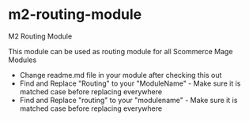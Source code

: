 # m2-routing-module
M2 Routing Module

This module can be used as routing module for all Scommerce Mage Modules

- Change readme.md file in your module after checking this out
- Find and Replace "Routing" to your "ModuleName" - Make sure it is matched case before replacing everywhere
- Find and Replace "routing" to your "modulename" - Make sure it is matched case before replacing everywhere
